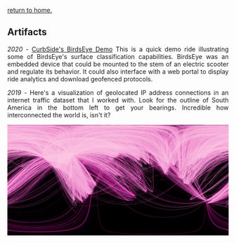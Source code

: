 [return to home.](/index.md)

## Artifacts


<p style="text-align: justify;"><em>2020</em> - <a href="https://youtu.be/0-CumFHE8eo">CurbSide's BirdsEye Demo</a> This is a quick demo ride illustrating some of BirdsEye's surface classification capabilities. BirdsEye was an embedded device that could be mounted to the stem of an electric scooter and regulate its behavior. It could also interface with a web portal to display ride analytics and download geofenced protocols.</p> 

<p style="text-align: justify;"><em>2019</em> - Here's a visualization of geolocated IP address connections in an internet traffic dataset that I worked with. Look for the outline of South America in the bottom left to get your bearings. Incredible how interconnected the world is, isn't it?</p>
<img src="/assets/img/artifacts/global_traffic-min.png" alt="global network traffic" width="800" class="center">
